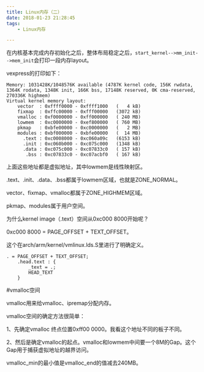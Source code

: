 ```yaml
---
title: Linux内存（二）
date: 2018-01-23 21:28:45
tags:
	- Linux内存

---
```




在内核基本完成内存初始化之后，整体布局稳定之后，`start_kernel-->mm_init-->mem_init`会打印一段内存layout。

vexpress的打印如下：

```
Memory: 1031428K/1048576K available (4787K kernel code, 156K rwdata, 1364K rodata, 1348K init, 166K bss, 17148K reserved, 0K cma-reserved, 270336K highmem)
Virtual kernel memory layout:
    vector  : 0xffff0000 - 0xffff1000   (   4 kB)
    fixmap  : 0xffc00000 - 0xfff00000   (3072 kB)
    vmalloc : 0xf0000000 - 0xff000000   ( 240 MB)
    lowmem  : 0xc0000000 - 0xef800000   ( 760 MB)
    pkmap   : 0xbfe00000 - 0xc0000000   (   2 MB)
    modules : 0xbf000000 - 0xbfe00000   (  14 MB)
      .text : 0xc0008000 - 0xc060a09c   (6153 kB)
      .init : 0xc060b000 - 0xc075c000   (1348 kB)
      .data : 0xc075c000 - 0xc07833c0   ( 157 kB)
       .bss : 0xc07833c0 - 0xc07acbf0   ( 167 kB)
```

上面这些地址都是虚拟地址，其中lowmem是线性映射区。

.text、.init、.data、.bss都属于lowmem区域，也就是ZONE_NORMAL。

vector、fixmap、vmalloc都属于ZONE_HIGHMEM区域。

pkmap、modules属于用户空间。



为什么kernel image（.text）空间从0xc000 8000开始呢？

0xc000 8000 = PAGE_OFFSET + TEXT_OFFSET。

这个在arch/arm/kernel/vmlinux.lds.S里进行了明确定义。

```
. = PAGE_OFFSET + TEXT_OFFSET;
	.head.text : {
		_text = .;
		HEAD_TEXT
	}
```



#vmalloc空间

vmalloc用来给vmalloc、ipremap分配内存。

vmalloc空间的确定方法很简单：

1、先确定vmalloc 终点位置0xff00 0000。我看这个地址不同的板子不同。

2、然后是确定vmalloc的起点。vmalloc和lowmem中间要一个8M的Gap。这个Gap用于捕获虚拟地址的越界访问。

vmalloc_min的最小值是vmalloc_end的值减去240MB。

